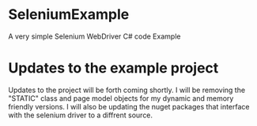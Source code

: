 # SeleniumExample
A very simple Selenium WebDriver C# code Example

# Updates to the example project
Updates to the project will be forth coming shortly. I will be removing the "STATIC" class and page model objects for my dynamic and memory friendly versions. I will also be updating the nuget packages that interface with the selenium driver to a diffrent source.
